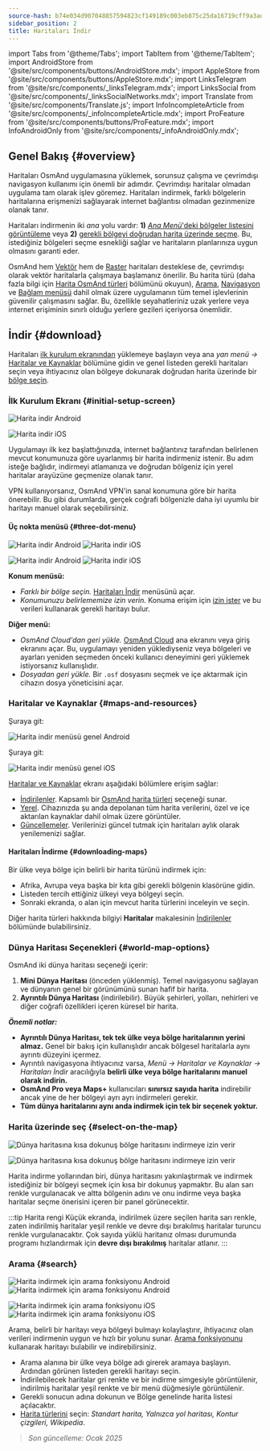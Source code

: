 ```yaml
---
source-hash: b74e034d907048857594823cf149189c003eb875c25da16719cff9a3addc6202
sidebar_position: 2
title: Haritaları İndir
---
```

import Tabs from '@theme/Tabs';
import TabItem from '@theme/TabItem';
import AndroidStore from '@site/src/components/buttons/AndroidStore.mdx';
import AppleStore from '@site/src/components/buttons/AppleStore.mdx';
import LinksTelegram from '@site/src/components/_linksTelegram.mdx';
import LinksSocial from '@site/src/components/_linksSocialNetworks.mdx';
import Translate from '@site/src/components/Translate.js';
import InfoIncompleteArticle from '@site/src/components/_infoIncompleteArticle.mdx';
import ProFeature from '@site/src/components/buttons/ProFeature.mdx';
import InfoAndroidOnly from '@site/src/components/_infoAndroidOnly.mdx';




## Genel Bakış {#overview}

Haritaları OsmAnd uygulamasına yüklemek, sorunsuz çalışma ve çevrimdışı navigasyon kullanımı için önemli bir adımdır. Çevrimdışı haritalar olmadan uygulama tam olarak işlev göremez. Haritaları indirmek, farklı bölgelerin haritalarına erişmenizi sağlayarak internet bağlantısı olmadan gezinmenize olanak tanır.

Haritaları indirmenin iki *ana* yolu vardır: **1)** [*Ana Menü*'deki bölgeler listesini görüntüleme](#maps-and-resources) veya **2)** [gerekli bölgeyi doğrudan harita üzerinde seçme](#select-on-the-map). Bu, istediğiniz bölgeleri seçme esnekliği sağlar ve haritaların planlarınıza uygun olmasını garanti eder.

OsmAnd hem [Vektör](../map/vector-maps.md) hem de [Raster](../map/raster-maps.md) haritaları desteklese de, çevrimdışı olarak vektör haritalarla çalışmaya başlamanız önerilir. Bu harita türü (daha fazla bilgi için [Harita OsmAnd türleri](../personal/maps-resources.md#map-types) bölümünü okuyun), [Arama](../search/index.md), [Navigasyon](../navigation/index.md) ve [Bağlam menüsü](../map/map-context-menu.md) dahil olmak üzere uygulamanın tüm temel işlevlerinin güvenilir çalışmasını sağlar. Bu, özellikle seyahatleriniz uzak yerlere veya internet erişiminin sınırlı olduğu yerlere gezileri içeriyorsa önemlidir.


## İndir {#download}

Haritaları [ilk kurulum ekranından](#initial-setup-screen) yüklemeye başlayın veya ana *yan menü* *→* [Haritalar ve Kaynaklar](#maps-and-resources) bölümüne gidin ve genel listeden gerekli haritaları seçin veya ihtiyacınız olan bölgeye dokunarak doğrudan harita üzerinde bir [bölge seçin](#select-on-the-map).


### İlk Kurulum Ekranı {#initial-setup-screen}

<Tabs groupId="operating-systems" queryString="operating-systems">

<TabItem value="android" label="Android">

![Harita indir Android](@site/static/img/steps/start_screen_first_screen_andr.png)

</TabItem>

<TabItem value="ios" label="iOS">

![Harita indir iOS](@site/static/img/steps/start_screen_first_screen_ios.png)

</TabItem>

</Tabs>

Uygulamayı ilk kez başlattığınızda, internet bağlantınız tarafından belirlenen mevcut konumunuza göre uyarlanmış bir harita indirmeniz istenir. Bu adım isteğe bağlıdır, indirmeyi atlamanıza ve doğrudan bölgeniz için yerel haritalar arayüzüne geçmenize olanak tanır.

VPN kullanıyorsanız, OsmAnd VPN'in sanal konumuna göre bir harita önerebilir. Bu gibi durumlarda, gerçek coğrafi bölgenizle daha iyi uyumlu bir haritayı manuel olarak seçebilirsiniz.


#### Üç nokta menüsü {#three-dot-menu}

<Tabs groupId="operating-systems" queryString="operating-systems">

<TabItem value="android" label="Android">

![Harita indir Android](@site/static/img/steps/start_screen_first_screen_location_andr.png) ![Harita indir iOS](@site/static/img/steps/start_screen_first_screen_other_andr.png)

</TabItem>

<TabItem value="ios" label="iOS">

![Harita indir Android](@site/static/img/steps/start_screen_first_screen_location_ios.png) ![Harita indir iOS](@site/static/img/steps/start_screen_first_screen_other_ios.png)

</TabItem>

</Tabs>

**Konum menüsü:**

- *Farklı bir bölge seçin.* [Haritaları İndir](#maps-and-resources) menüsünü açar.
- *Konumunuzu belirlememize izin verin.* Konuma erişim için [izin ister](../start-with/first-steps.md#permission-to-access-the-location) ve bu verileri kullanarak gerekli haritayı bulur.

**Diğer menü:**

- *OsmAnd Cloud'dan geri yükle.* [OsmAnd Cloud](../personal/osmand-cloud.md) ana ekranını veya giriş ekranını açar. Bu, uygulamayı yeniden yüklediyseniz veya bölgeleri ve ayarları yeniden seçmeden önceki kullanıcı deneyimini geri yüklemek istiyorsanız kullanışlıdır.
- *Dosyadan geri yükle.* Bir `.osf` dosyasını seçmek ve içe aktarmak için cihazın dosya yöneticisini açar.


### Haritalar ve Kaynaklar {#maps-and-resources}

<Tabs groupId="operating-systems" queryString="operating-systems">

<TabItem value="android" label="Android">

Şuraya git: *<Translate android="true" ids="shared_string_menu,maps_and_resources,downloads"/>*

![Harita indir menüsü genel Android](@site/static/img/personal/maps/download_menu_andr.png)

</TabItem>

<TabItem value="ios" label="iOS">

Şuraya git: *<Translate ios="true" ids="shared_string_menu,res_mapsres"/>*

![Harita indir menüsü genel iOS](@site/static/img/personal/maps/download_menu_ios.png)

</TabItem>

</Tabs>

[Haritalar ve Kaynaklar](../personal/maps-resources.md) ekranı aşağıdaki bölümlere erişim sağlar:

- [İndirilenler](../personal/maps-resources.md#downloads). Kapsamlı bir [OsmAnd harita türleri](../personal/maps-resources.md#map-types) seçeneği sunar.
- [Yerel](../personal/maps-resources.md#local). Cihazınızda şu anda depolanan tüm harita verilerini, özel ve içe aktarılan kaynaklar dahil olmak üzere görüntüler.
- [Güncellemeler](../personal/maps-resources.md#updates). Verilerinizi güncel tutmak için haritaları aylık olarak yenilemenizi sağlar.

#### Haritaları İndirme {#downloading-maps}

Bir ülke veya bölge için belirli bir harita türünü indirmek için:

- Afrika, Avrupa veya başka bir kıta gibi gerekli bölgenin klasörüne gidin.
- Listeden tercih ettiğiniz ülkeyi veya bölgeyi seçin.
- Sonraki ekranda, o alan için mevcut harita türlerini inceleyin ve seçin.

Diğer harita türleri hakkında bilgiyi **Haritalar** makalesinin [İndirilenler](../personal/maps-resources.md#downloads) bölümünde bulabilirsiniz.

### Dünya Haritası Seçenekleri {#world-map-options}

OsmAnd iki dünya haritası seçeneği içerir:

1. **Mini Dünya Haritası** (önceden yüklenmiş). Temel navigasyonu sağlayan ve dünyanın genel bir görünümünü sunan hafif bir harita.
2. **Ayrıntılı Dünya Haritası** (indirilebilir). Büyük şehirleri, yolları, nehirleri ve diğer coğrafi özellikleri içeren küresel bir harita.

***Önemli notlar:***

- **Ayrıntılı Dünya Haritası, tek tek ülke veya bölge haritalarının yerini almaz.** Genel bir bakış için kullanışlıdır ancak bölgesel haritalarla aynı ayrıntı düzeyini içermez.
- Ayrıntılı navigasyona ihtiyacınız varsa, *Menü → Haritalar ve Kaynaklar → Haritaları İndir* aracılığıyla **belirli ülke veya bölge haritalarını manuel olarak indirin.**
- **OsmAnd Pro veya Maps+** kullanıcıları **sınırsız sayıda harita** indirebilir ancak yine de her bölgeyi ayrı ayrı indirmeleri gerekir.
- **Tüm dünya haritalarını aynı anda indirmek için tek bir seçenek yoktur.**


### Harita üzerinde seç {#select-on-the-map}

<Tabs groupId="operating-systems" queryString="operating-systems">

<TabItem value="android" label="Android">

![Dünya haritasına kısa dokunuş bölge haritasını indirmeye izin verir](@site/static/img/map/download_region_map_via_worldmap.png)

</TabItem>

<TabItem value="ios" label="iOS">

![Dünya haritasına kısa dokunuş bölge haritasını indirmeye izin verir](@site/static/img/settings/download_region_map_via_worldmap_ios.png)

</TabItem>

</Tabs>

Harita indirme yollarından biri, dünya haritasını yakınlaştırmak ve indirmek istediğiniz bir bölgeyi seçmek için kısa bir dokunuş yapmaktır. Bu alan sarı renkle vurgulanacak ve altta bölgenin adını ve onu indirme veya başka haritalar seçme önerisini içeren bir panel görünecektir.

:::tip Harita rengi
Küçük ekranda, indirilmek üzere seçilen harita sarı renkle, zaten indirilmiş haritalar yeşil renkle ve devre dışı bırakılmış haritalar turuncu renkle vurgulanacaktır. Çok sayıda yüklü haritanız olması durumunda programı hızlandırmak için **devre dışı bırakılmış** haritalar atlanır.
:::

### Arama {#search}

<Tabs groupId="operating-systems" queryString="operating-systems">

<TabItem value="android" label="Android">

![Harita indirmek için arama fonksiyonu Android](@site/static/img/settings/search_download_map_3_andr.png) ![Harita indirmek için arama fonksiyonu Android](@site/static/img/settings/search_download_map_4_andr.png)

</TabItem>

<TabItem value="ios" label="iOS">

![Harita indirmek için arama fonksiyonu iOS](@site/static/img/settings/search_download_map_1_ios.png) ![Harita indirmek için arama fonksiyonu iOS](@site/static/img/settings/search_download_map_2_ios.png)

</TabItem>

</Tabs>

Arama, belirli bir haritayı veya bölgeyi bulmayı kolaylaştırır, ihtiyacınız olan verileri indirmenin uygun ve hızlı bir yolunu sunar. [Arama fonksiyonunu](../search/index.md) kullanarak haritayı bulabilir ve indirebilirsiniz.

- Arama alanına bir ülke veya bölge adı girerek aramaya başlayın. Ardından görünen listeden gerekli haritayı seçin.
- İndirilebilecek haritalar gri renkte ve bir indirme simgesiyle görüntülenir, indirilmiş haritalar yeşil renkte ve bir menü düğmesiyle görüntülenir.
- Gerekli sonucun adına dokunun ve Bölge genelinde harita listesi açılacaktır.
- [Harita türlerini](../personal/maps-resources.md#map-types) seçin: *Standart harita, Yalnızca yol haritası, Kontur çizgileri, Wikipedia*.

> *Son güncelleme: Ocak 2025*